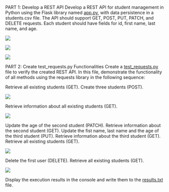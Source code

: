 PART 1: Develop a REST API
Develop a REST API for student management in Python using the Flask library named [app.py](https://github.com/Visemir/danit-labs/blob/main/homework10/app.py), with data persistence in a students.csv file. 
The API should support GET, POST, PUT, PATCH, and DELETE requests. Each student should have fields for id, first name, last name, and age.

![](https://github.com/Visemir/danit-labs/blob/main/homework10/web1.jpg)

![](https://github.com/Visemir/danit-labs/blob/main/homework10/web2.jpg)

![](https://github.com/Visemir/danit-labs/blob/main/homework10/web3.jpg)

PART 2: Create test_requests.py
Functionalities
Create a [test_requests.py](https://github.com/Visemir/danit-labs/blob/main/homework10/test_requests.py) file to verify the created REST API. In this file, demonstrate the functionality of all methods using the requests library in the following sequence:

Retrieve all existing students (GET).
Create three students (POST).

![](https://github.com/Visemir/danit-labs/blob/main/homework10/test1.jpg)

Retrieve information about all existing students (GET).

![](https://github.com/Visemir/danit-labs/blob/main/homework10/test2.jpg)

Update the age of the second student (PATCH).
Retrieve information about the second student (GET).
Update the fist name, last name and the age of the third student (PUT).
Retrieve information about the third student (GET).
Retrieve all existing students (GET).

![](https://github.com/Visemir/danit-labs/blob/main/homework10/test3.jpg)

Delete the first user (DELETE).
Retrieve all existing students (GET).

![](https://github.com/Visemir/danit-labs/blob/main/homework10/test4.jpg)

Display the execution results in the console and write them to the [results.txt](https://github.com/Visemir/danit-labs/blob/main/homework10/results.txt) file.
